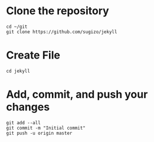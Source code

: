 # Clone the repository
	cd ~/git
	git clone https://github.com/sugizo/jekyll

# Create File
	cd jekyll

# Add, commit, and push your changes
	git add --all
	git commit -m "Initial commit"
	git push -u origin master
